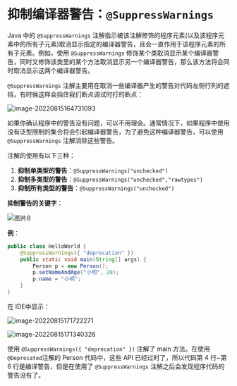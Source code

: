 # 抑制编译器警告：`@SuppressWarnings`

Java 中的 `@SuppressWarnings` 注解指示被该注解修饰的程序元素(以及该程序元素中的所有子元素)取消显示指定的编译器警告，且会一直作用于该程序元素的所有子元素。例如，使用 `@SuppressWarnings` 修饰某个类取消显示某个编译器警告，同时又修饰该类里的某个方法取消显示另一个编译器警告，那么该方法将会同时取消显示这两个编译器警告。

`@SuppressWarnings` 注解主要用在取消一些编译器产生的警告对代码左侧行列的遮挡，有时候这样会挡住我们断点调试时打的断点：

![image-20220815164731093](https://cdn.jsdelivr.net/gh/letengzz/Two-C@main/img/Java/202208151701931.png)


如果你确认程序中的警告没有问题，可以不用理会。通常情况下，如果程序中使用没有泛型限制的集合将会引起编译器警告，为了避免这种编译器警告，可以使用 `@SuppressWarnings` 注解消除这些警告。

注解的使用有以下三种：

1. **抑制单类型的警告**：`@SuppressWarnings("unchecked")`
2. **抑制多类型的警告**：`@SuppressWarnings("unchecked","rawtypes")`
3. **抑制所有类型的警告**：`@SuppressWarnings("unchecked")`

**抑制警告的关键字**：

![图片8](https://cdn.jsdelivr.net/gh/letengzz/Two-C@main/img/Java/202208151718641.png)

**例**：

```java
public class HelloWorld {
    @SuppressWarnings({ "deprecation" })
    public static void main(String[] args) {
        Person p = new Person();
        p.setNameAndAge("小明", 20);
        p.name = "小明";
    }
}
```

在 IDE中显示：

![image-20220815171722271](https://cdn.jsdelivr.net/gh/letengzz/Two-C@main/img/Java/202208151719702.png)

![image-20220815171340326](https://cdn.jsdelivr.net/gh/letengzz/Two-C@main/img/Java/202208151719112.png)


使用 `@SuppressWarnings({ "deprecation" })` 注解了 main 方法。在使用`@Deprecated`注解的 Person 代码中，这些 API 已经过时了，所以代码第 4 行~第 6 行是编译警告，但是在使用了 `@SuppressWarnings` 注解之后会发现程序代码的警告没有了。